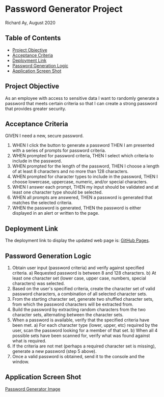 # Password Generator Project
Richard Ay, August 2020

## Table of Contents
* [Project Objective](#project-objective)
* [Acceptance Criteria](#acceptance-criteria)
* [Deployment Link](#deployment-link)
* [Password Generation Logic](#password-generation-logic)
* [Application Screen Shot](#application-screen-shot)



## Project Objective
As an employee with access to sensitive data I want to randomly generate a password that meets certain criteria
so that I can create a strong password that provides greater security.

## Acceptance Criteria
GIVEN I need a new, secure password.

1) WHEN I click the button to generate a password THEN I am presented with a series of prompts for password criteria.
2) WHEN prompted for password criteria, THEN I select which criteria to include in the password.
3) WHEN prompted for the length of the password, THEN I choose a length of at least 8 characters and no more than 128 characters.
4) WHEN prompted for character types to include in the password, THEN I choose lowercase, uppercase, numeric, and/or special characters.
5) WHEN I answer each prompt, THEN my input should be validated and at least one character type should be selected.
6) WHEN all prompts are answered, THEN a password is generated that matches the selected criteria.
7) WHEN the password is generated, THEN the password is either displayed in an alert or written to the page.

## Deployment Link
The deployment link to display the updated web page is: 
[GitHub Pages](https://captainrich.github.io/Password-Generator/).  

## Password Generation Logic

1) Obtain user input (password criteria) and verify against specified criteria.
   a) Requested password is between 8 and 128 characters.
   b) At least one character set (lower case, upper case, numbers, special characters) was selected.
2) Based on the user's specified criteria, create the character set of valid password characters, a combination of all selected character sets.
3) From the starting character set, generate two shuffled character sets, from which the password characters will be extracted from.
4) Build the password by extracting random characters from the two character sets, alternating between the character sets.
5) When a password is available, verify that the specified criteria have been met.
   a) For each character type (lower, upper, etc) required by the user, scan the password looking for a member of that set.
   b) When all 4 possible sets have been scanned for, verify what was found against what is required.
6) If the criteria are not met (perhaps a required character set is missing), generate a new password (step 5 above).
7) Once a valid password is obtained, send it to the console and the window.


## Application Screen Shot

[Password Generator Image](https://github.com/CaptainRich/Password-Generator/blob/master/screenshot.png)

